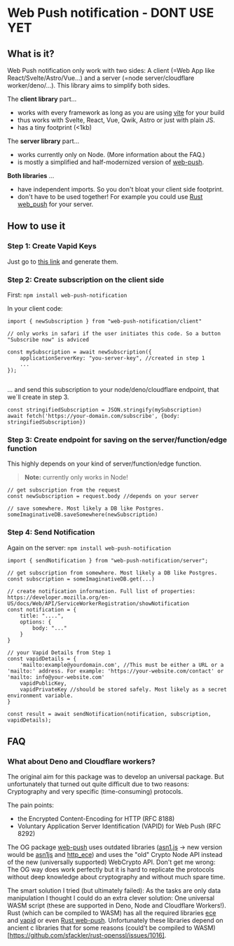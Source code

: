 # Web Push notification - DONT USE YET

## What is it?

Web Push notification only work with two sides: A client (=Web App like React/Svelte/Astro/Vue...) and a server (=node server/cloudflare worker/deno/...). This library aims to simplify both sides.

The **client library** part...

- works with every framework as long as you are using [vite](https://vitejs.dev) for your build
- thus works with Svelte, React, Vue, Qwik, Astro or just with plain JS.
- has a tiny footprint (<1kb)

The **server library** part...

- works currently only on Node. (More information about the FAQ.)
- is mostly a simplified and half-modernized version of [web-push](https://www.npmjs.com/package/web-push).

**Both libraries** ...

- have independent imports. So you don't bloat your client side footprint.
- don't have to be used together! For example you could use [Rust web_push](https://docs.rs/web-push/latest/web_push/) for your server.

## How to use it

### Step 1: Create Vapid Keys

Just go to [this link](https://www.stephane-quantin.com/en/tools/generators/vapid-keys) and generate them. 

### Step 2: Create subscription on the client side

First:
`npm install web-push-notification`

In your client code:

```
import { newSubscription } from "web-push-notification/client"

// only works in safari if the user initiates this code. So a button "Subscribe now" is adviced 

const mySubscription = await newSubscription({
    applicationServerKey: "you-server-key", //created in step 1
    ...
});


```

... and send this subscription to your node/deno/cloudflare endpoint, that we´ll create in step 3.

```
const stringifiedSubscription = JSON.stringify(mySubscription)
await fetch('https://your-domain.com/subscribe', {body: stringifiedSubscription})

```

### Step 3: Create endpoint for saving on the server/function/edge function

This highly depends on your kind of server/function/edge function.

> **Note:** currently only works in Node!

```
// get subscription from the request
const newSubscription = request.body //depends on your server

// save somewhere. Most likely a DB like Postgres.
someImaginativeDB.saveSomewhere(newSubscription)

```

### Step 4: Send Notification
Again on the server: 
`npm install web-push-notification`


```
import { sendNotification } from "web-push-notification/server";

// get subscription from somewhere. Most likely a DB like Postgres.
const subscription = someImaginativeDB.get(...)

// create notification information. Full list of properties: https://developer.mozilla.org/en-US/docs/Web/API/ServiceWorkerRegistration/showNotification
const notification = {
    title: "....",
    options: {
        body: "..."
    }
}

// your Vapid Details from Step 1
const vapidDetails = {
    'mailto:example@yourdomain.com', //This must be either a URL or a 'mailto:' address. For example: 'https://your-website.com/contact' or 'mailto: info@your-website.com'
    vapidPublicKey, 
    vapidPrivateKey //should be stored safely. Most likely as a secret environment variable.
}

const result = await sendNotification(notification, subscription, vapidDetails);

```


## FAQ

### What about Deno and Cloudflare workers?

The original aim for this package was to develop an universal package. But unfortunately that turned out quite difficult due to two reasons: Cryptography and very specific (time-consuming) protocols. 

The pain points:
- the Encrypted Content-Encoding for HTTP (RFC 8188)
- Voluntary Application Server Identification (VAPID) for Web Push (RFC 8292)

The OG package [web-push](https://www.npmjs.com/package/web-push) uses outdated libraries ([asn1.js](https://www.npmjs.com/package/asn1.js/v/4.10.1) -> new version would be [asn1js](https://www.npmjs.com/package/asn1js) and [http_ece](https://www.npmjs.com/package/http_ece)) and uses the "old" Crypto Node API instead of the new (universally supported) WebCrypto API. 
Don't get me wrong: The OG way does work perfectly but it is hard to replicate the protocols without deep knowledge about cryptography and without much spare time.

The smart solution I tried (but ultimately failed):
As the tasks are only data manipulation I thought I could do an extra clever solution: One universal WASM script (these are supported in Deno, Node and Cloudflare Workers!).
Rust (which can be compiled to WASM) has all the required libraries [ece](https://crates.io/crates/ece) and [vapid](https://docs.rs/vapid/latest/vapid/) or even [Rust web-push](https://crates.io/crates/web-push). Unfortunately these libraries depend on ancient c libraries that for some reasons (could't be compiled to WASM)[https://github.com/sfackler/rust-openssl/issues/1016].
 
 ### 